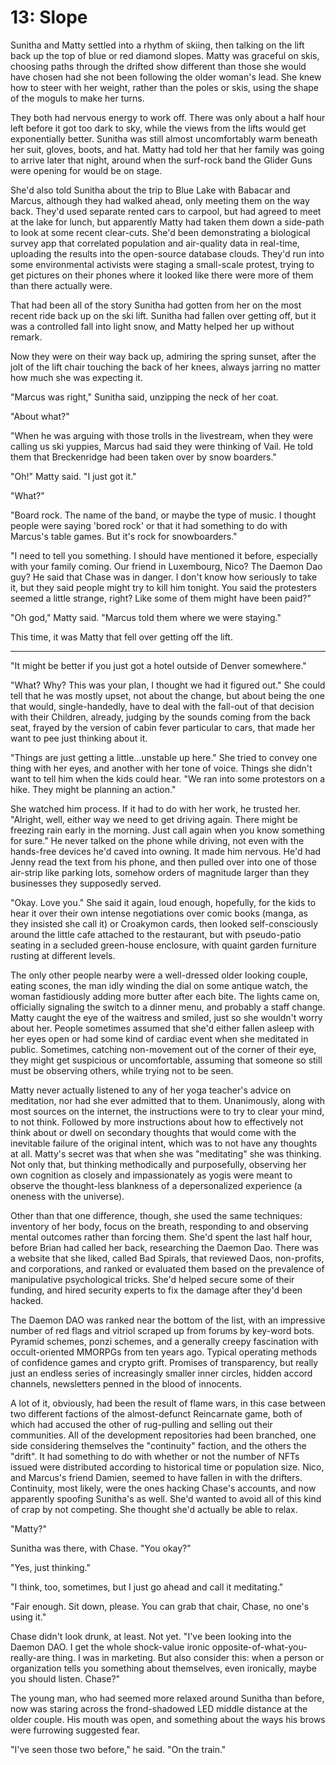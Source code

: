# 13: Slope

Sunitha and Matty settled into a rhythm of skiing, then talking on the lift back up the top of blue or red diamond slopes. Matty was graceful on skis, choosing paths through the drifted show different than those she would have chosen had she not been following the older woman's lead. She knew how to steer with her weight, rather than the poles or skis, using the shape of the moguls to make her turns.

They both had nervous energy to work off. There was only about a half hour left before it got too dark to sky, while the views from the lifts would get exponentially better. Sunitha was still almost uncomfortably warm beneath her suit, gloves, boots, and hat. Matty had told her that her family was going to arrive later that night, around when the surf-rock band the Glider Guns were opening for would be on stage.

She'd also told Sunitha about the trip to Blue Lake with Babacar and Marcus, although they had walked ahead, only meeting them on the way back. They'd used separate rented cars to carpool, but had agreed to meet at the lake for lunch, but apparently Matty had taken them down a side-path to look at some recent clear-cuts. She'd been demonstrating a biological survey app that correlated population and air-quality data in real-time, uploading the results into the open-source database clouds. They'd run into some environmental activists were staging a small-scale protest, trying to get pictures on their phones where it looked like there were more of them than there actually were.

That had been all of the story Sunitha had gotten from her on the most recent ride back up on the ski lift. Sunitha had fallen over getting off, but it was a controlled fall into light snow, and Matty helped her up without remark.

Now they were on their way back up, admiring the spring sunset, after the jolt of the lift chair touching the back of her knees, always jarring no matter how much she was expecting it.

"Marcus was right," Sunitha said, unzipping the neck of her coat.

"About what?"

"When he was arguing with those trolls in the livestream, when they were calling us ski yuppies, Marcus had said they were thinking of Vail. He told them that Breckenridge had been taken over by snow boarders."

"Oh!" Matty said. "I just got it."

"What?"

"Board rock. The name of the band, or maybe the type of music. I thought people were saying 'bored rock' or that it had something to do with Marcus's table games. But it's rock for snowboarders."

"I need to tell you something. I should have mentioned it before, especially with your family coming. Our friend in Luxembourg, Nico? The Daemon Dao guy? He said that Chase was in danger. I don't know how seriously to take it, but they said people might try to kill him tonight. You said the protesters seemed a little strange, right? Like some of them might have been paid?"

"Oh god," Matty said. "Marcus told them where we were staying."

This time, it was Matty that fell over getting off the lift.

___

"It might be better if you just got a hotel outside of Denver somewhere."

"What? Why? This was your plan, I thought we had it figured out." She could tell that he was mostly upset, not about the change, but about being the one that would, single-handedly, have to deal with the fall-out of that decision with their Children, already, judging by the sounds coming from the back seat, frayed by the version of cabin fever particular to cars, that made her want to pee just thinking about it.

"Things are just getting a little...unstable up here." She tried to convey one thing with her eyes, and another with her tone of voice. Things she didn't want to tell him when the kids could hear. "We ran into some protestors on a hike. They might be planning an action."

She watched him process. If it had to do with her work, he trusted her. "Alright, well, either way we need to get driving again. There might be freezing rain early in the morning. Just call again when you know something for sure." He never talked on the phone while driving, not even with the hands-free devices he'd caved into owning. It made him nervous. He'd had Jenny read the text from his phone, and then pulled over into one of those air-strip like parking lots, somehow orders of magnitude larger than they businesses they supposedly served.

"Okay. Love you." She said it again, loud enough, hopefully, for the kids to hear it over their own intense negotiations over comic books (manga, as they insisted she call it) or Croakymon cards, then looked self-consciously around the little cafe attached to the restaurant, but with pseudo-patio seating in a secluded green-house enclosure, with quaint garden furniture rusting at different levels.

The only other people nearby were a well-dressed older looking couple, eating scones, the man idly winding the dial on some antique watch, the woman fastidiously adding more butter after each bite. The lights came on, officially signaling the switch to a dinner menu, and probably a staff change. Matty caught the eye of the waitress and smiled, just so she wouldn't worry about her. People sometimes assumed that she'd either fallen asleep with her eyes open or had some kind of cardiac event when she meditated in public. Sometimes, catching non-movement out of the corner of their eye, they might get suspicious or uncomfortable, assuming that someone so still must be observing others, while trying not to be seen.

Matty never actually listened to any of her yoga teacher's advice on meditation, nor had she ever admitted that to them. Unanimously, along with most sources on the internet, the instructions were to try to clear your mind, to not think. Followed by more instructions about how to effectively not think about or dwell on secondary thoughts that would come with the inevitable failure of the original intent, which was to not have any thoughts at all. Matty's secret was that when she was "meditating" she was thinking. Not only that, but thinking methodically and purposefully, observing her own cognition as closely and impassionately as yogis were meant to observe the thought-less blankness of a depersonalized experience (a oneness with the universe).

Other than that one difference, though, she used the same techniques: inventory of her body, focus on the breath, responding to and observing mental outcomes rather than forcing them. She'd spent the last half hour, before Brian had called her back, researching the Daemon Dao. There was a website that she liked, called Bad Spirals, that reviewed Daos, non-profits, and corporations, and ranked or evaluated them based on the prevalence of manipulative psychological tricks. She'd helped secure some of their funding, and hired security experts to fix the damage after they'd been hacked.

The Daemon DAO was ranked near the bottom of the list, with an impressive number of red flags and vitriol scraped up from forums by key-word bots. Pyramid schemes, ponzi schemes, and a generally creepy fascination with occult-oriented MMORPGs from ten years ago. Typical operating methods of confidence games and crypto grift. Promises of transparency, but really just an endless series of increasingly smaller inner circles, hidden accord channels, newsletters penned in the blood of innocents.

A lot of it, obviously, had been the result of flame wars, in this case between two different factions of the almost-defunct Reincarnate game, both of which had accused the other of rug-pulling and selling out their communities. All of the development repositories had been branched, one side considering themselves the "continuity" faction, and the others the "drift". It had something to do with whether or not the number of NFTs issued were distributed according to historical time or population size. Nico, and Marcus's friend Damien, seemed to have fallen in with the drifters. Continuity, most likely, were the ones hacking Chase's accounts, and now apparently spoofing Sunitha's as well. She'd wanted to avoid all of this kind of crap by not competing. She thought she'd actually be able to relax.

"Matty?"

Sunitha was there, with Chase. "You okay?"

"Yes, just thinking."

"I think, too, sometimes, but I just go ahead and call it meditating."

"Fair enough. Sit down, please. You can grab that chair, Chase, no one's using it."

Chase didn't look drunk, at least. Not yet. "I've been looking into the Daemon DAO. I get the whole shock-value ironic opposite-of-what-you-really-are thing. I was in marketing. But also consider this: when a person or organization tells you something about themselves, even ironically, maybe you should listen. Chase?"

The young man, who had seemed more relaxed around Sunitha than before, now was staring across the frond-shadowed LED middle distance at the older couple. His mouth was open, and something about the ways his brows were furrowing suggested fear.

"I've seen those two before," he said. "On the train."
